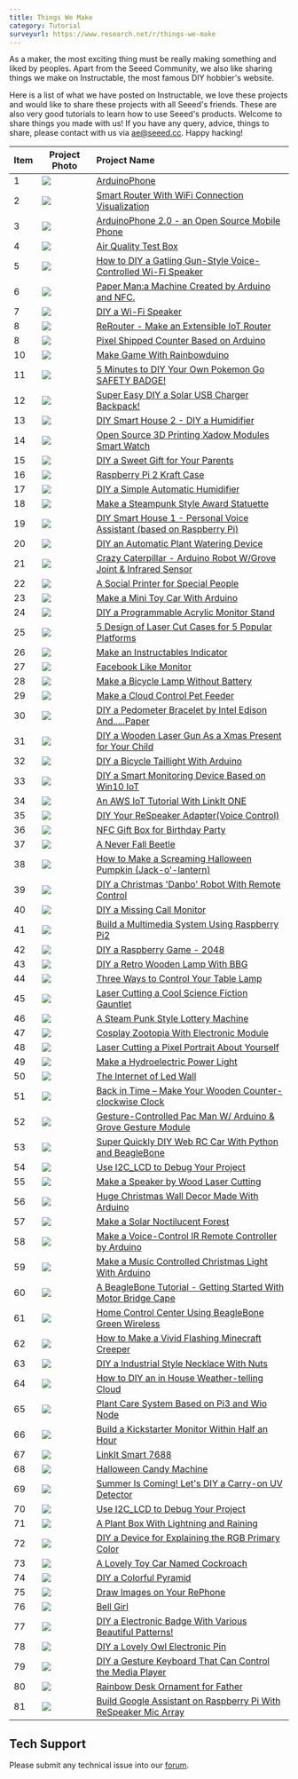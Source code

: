 ```yaml
---
title: Things We Make
category: Tutorial
surveyurl: https://www.research.net/r/things-we-make
---
```


As a maker, the most exciting thing must be really making something and liked by peoples. Apart from the Seeed Community, we also like sharing things we make on Instructable, the most famous DIY hobbier's website.

Here is a list of what we have posted on Instructable, we love these projects and would like to share these projects with all Seeed's friends. These are also very good tutorials to learn how to use Seeed's products. Welcome to share things you made with us! If you have any query, advice, things to share, please contact with us via ae@seeed.cc. Happy hacking!

|Item|Project Photo|Project Name|
|---|---|:---|
|1|![](https://cdn.instructables.com/FB8/OHIG/HJ6053CU/FB8OHIGHJ6053CU.RECTANGLE1.jpg)|[ArduinoPhone](http://www.instructables.com/id/ArduinoPhone/)|
|2|![](https://cdn.instructables.com/FEN/IX6N/ILV8KTYG/FENIX6NILV8KTYG.RECTANGLE1.jpg)|[Smart Router With WiFi Connection Visualization](http://www.instructables.com/id/Make-a-Colorful-Smart-Router/)|
|3|![](https://cdn.instructables.com/FAZ/C61J/IJUAFIE8/FAZC61JIJUAFIE8.RECTANGLE1.jpg)|[ArduinoPhone 2.0 - an Open Source Mobile Phone](http://www.instructables.com/id/ArduinoPhone-20-an-Open-Source-Mobile-Phone-Based-/)|
|4|![](https://cdn.instructables.com/F1F/DBOS/HIZDATR0/F1FDBOSHIZDATR0.RECTANGLE1.jpg)|[Air Quality Test Box](http://www.instructables.com/id/Air-Quality-Test-Box/)|
|5|![](https://cdn.instructables.com/FJJ/9AUU/IST5LXOH/FJJ9AUUIST5LXOH.RECTANGLE1.jpg)|[How to DIY a Gatling Gun-Style Voice-Controlled Wi-Fi Speaker](http://www.instructables.com/id/How-to-DIY-a-Gatling-Gun-Style-Voice-Controlled-Wi-1/)|
|6|![](https://cdn.instructables.com/F5R/Q4U8/HJKBJLYH/F5RQ4U8HJKBJLYH.RECTANGLE1.jpg)|[Paper Man:a Machine Created by Arduino and NFC.](http://www.instructables.com/id/Paper-Man-a-machine-created-by-Arduino-and-NFC/)|
|7|![](https://cdn.instructables.com/F1V/MG81/II0K6DBF/F1VMG81II0K6DBF.RECTANGLE1.jpg)|[DIY a Wi-Fi Speaker](http://www.instructables.com/id/DIY-a-Wi-Fi-Speaker/)|
|8|![](https://cdn.instructables.com/FKO/8TDE/IPIYQBAM/FKO8TDEIPIYQBAM.RECTANGLE1.jpg)|[ReRouter - Make an Extensible IoT Router](http://www.instructables.com/id/ReRouter-Make-an-Extensible-IoT-Router/)|
|8|![](https://cdn.instructables.com/F30/G8A9/HMNNF54S/F30G8A9HMNNF54S.RECTANGLE1.jpg)|[Pixel Shipped Counter Based on Arduino](http://www.instructables.com/id/Pixel-Shipped-Counter/)|
|10|![](https://cdn.instructables.com/FU0/39WS/HJGE2757/FU039WSHJGE2757.RECTANGLE1.jpg)|[Make Game With Rainbowduino](http://www.instructables.com/id/Make-Game-with-Rainbowduino/)|
|11|![](https://cdn.instructables.com/FZ6/A6DL/IQLHWV13/FZ6A6DLIQLHWV13.RECTANGLE1.jpg)|[5 Minutes to DIY Your Own Pokemon Go SAFETY BADGE!](http://www.instructables.com/id/5-Minutes-to-DIY-Your-Own-Pokemon-Go-SAFETY-BADGE/)|
|12|![](https://cdn.instructables.com/FPE/5CE2/IOBOZBFG/FPE5CE2IOBOZBFG.RECTANGLE1.jpg)|[Super Easy DIY a Solar USB Charger Backpack!](http://www.instructables.com/id/Super-Easy-DIY-a-Solar-USB-Charger-Backpack/)|
|13|![](https://cdn.instructables.com/FZN/9ZLD/IRO1EKQN/FZN9ZLDIRO1EKQN.RECTANGLE1.jpg)|[DIY Smart House 2 - DIY a Humidifier](http://www.instructables.com/id/DIY-Smart-House-2-DIY-a-Humidifier/)|
|14|![](https://cdn.instructables.com/FAV/LANO/HWAFSWET/FAVLANOHWAFSWET.RECTANGLE1.jpg)|[Open Source 3D Printing Xadow Modules Smart Watch](http://www.instructables.com/id/Xadow-Smart-Watch/)|
|15|![](https://cdn.instructables.com/FF7/8FIO/IICCSSOD/FF78FIOIICCSSOD.RECTANGLE1.jpg)|[DIY a Sweet Gift for Your Parents](http://www.instructables.com/id/DIY-a-Sweet-Gift-for-Your-Parents/)|
|16|![](https://cdn.instructables.com/F3Z/LBQI/IBM278G3/F3ZLBQIIBM278G3.RECTANGLE1.jpg)|[Raspberry Pi 2 Kraft Case](http://www.instructables.com/id/Raspberry-Pi-2-Kraft-Case/)|
|17|![](https://cdn.instructables.com/F7N/KTIR/IIRPIDC2/F7NKTIRIIRPIDC2.RECTANGLE1.jpg)|[DIY a Simple Automatic Humidifier](http://www.instructables.com/id/DIY-a-Simple-Automatic-Humidifier/)|
|18|![](https://cdn.instructables.com/F02/N03G/ILV7YDRO/F02N03GILV7YDRO.RECTANGLE1.jpg)|[Make a Steampunk Style Award Statuette](http://www.instructables.com/id/Make-a-Steam-Punk-Style-Cup/)|
|19|![](https://cdn.instructables.com/FDW/E2H1/IRF7UAEC/FDWE2H1IRF7UAEC.RECTANGLE1.jpg)|[DIY Smart House 1 - Personal Voice Assistant (based on Raspberry Pi)](http://www.instructables.com/id/DIY-Smart-House-1-Personal-Voice-Assistant-based-o/)|
|20|![](https://cdn.instructables.com/F9U/FPTK/II0MCWQM/F9UFPTKII0MCWQM.RECTANGLE1.jpg)|[DIY an Automatic Plant Watering Device](http://www.instructables.com/id/DIY-an-Automatic-Plant-Watering-Device/)|
|21|![](https://cdn.instructables.com/FJN/Z5OW/ILL7W97C/FJNZ5OWILL7W97C.RECTANGLE1.jpg)|[Crazy Caterpillar - Arduino Robot W/Grove Joint & Infrared Sensor](http://www.instructables.com/id/Crazy-Caterpillar-an-Arduino-Robot/)|
|22|![](https://cdn.instructables.com/FRN/UUJ7/IRXT0RUO/FRNUUJ7IRXT0RUO.RECTANGLE1.jpg)|[A Social Printer for Special People](http://www.instructables.com/id/A-Social-Artifact-for-Special-People/)|
|23|![](https://cdn.instructables.com/FJ1/ZCR7/IEOP0AUK/FJ1ZCR7IEOP0AUK.RECTANGLE1.jpg)|[Make a Mini Toy Car With Arduino](http://www.instructables.com/id/Make-a-mini-toy-car-with-Arduino/)|
|24|![](https://cdn.instructables.com/FKQ/3NON/IOVPQ1DF/FKQ3NONIOVPQ1DF.RECTANGLE1.jpg)|[DIY a Programmable Acrylic Monitor Stand](http://www.instructables.com/id/DIY-a-Programmable-Acrylic-Monitor-Stand/)|
|25|![](https://cdn.instructables.com/FCB/UB8I/IOT2U7QW/FCBUB8IIOT2U7QW.RECTANGLE1.jpg)|[5 Design of Laser Cut Cases for 5 Popular Platforms](http://www.instructables.com/id/5-Design-of-Laser-Cut-Cases-for-5-Popular-Platform/)|
|26|![](https://cdn.instructables.com/FVP/3C61/IFLC5MYH/FVP3C61IFLC5MYH.RECTANGLE1.jpg)|[Make an Instructables Indicator](http://www.instructables.com/id/Make-a-Instructables-Indicator/)|
|27|![](https://cdn.instructables.com/FV1/2BS9/IHRLDPEJ/FV12BS9IHRLDPEJ.RECTANGLE1.jpg)|[Facebook Like Monitor](http://www.instructables.com/id/Facebook-Like-Monitor/)|
|28|![](https://cdn.instructables.com/FQ2/6I4V/IQJGB09D/FQ26I4VIQJGB09D.RECTANGLE1.jpg)|[Make  a Bicycle Lamp Without Battery](http://www.instructables.com/id/Make-a-Bicycle-Lamp-Without-Battery/)|
|29|![](https://cdn.instructables.com/FON/MLJN/IHQJZKPJ/FONMLJNIHQJZKPJ.RECTANGLE1.jpg)|[Make a Cloud Control Pet Feeder](http://www.instructables.com/id/Make-an-Cloud-Control-Pet-Feeder/)|
|30|![](https://cdn.instructables.com/FDS/J2NH/IOD6JZA5/FDSJ2NHIOD6JZA5.RECTANGLE1.jpg)|[DIY a Pedometer Bracelet by Intel Edison And.....Paper](http://www.instructables.com/id/DIY-a-Pedometer-Bracelet-by-Intel-Edison-AndPaper/)|
|31|![](https://cdn.instructables.com/FDB/W133/IVO7QK0R/FDBW133IVO7QK0R.RECTANGLE1.jpg)|[DIY a Wooden Laser Gun As a Xmas Present for Your Child](http://www.instructables.com/id/DIY-a-Wooden-Laser-Gun-As-a-Xmas-Present-for-Your-/)|
|32|![](https://cdn.instructables.com/FNL/3O1V/ID2XER6M/FNL3O1VID2XER6M.RECTANGLE1.jpg)|[DIY a Bicycle Taillight With Arduino](http://www.instructables.com/id/DIY-a-Bicycle-Taillight-with-Arduino/)|
|33|![](https://cdn.instructables.com/FO6/PJI6/INUV3P57/FO6PJI6INUV3P57.RECTANGLE1.jpg)|[DIY a Smart Monitoring Device Based on Win10 IoT](http://www.instructables.com/id/DIY-a-Smart-Monitoring-Device-Based-on-Win10-IoT/)|
|34|![](https://cdn.instructables.com/FJO/QLOS/IJYURBRO/FJOQLOSIJYURBRO.RECTANGLE1.jpg)|[An AWS IoT Tutorial With LinkIt ONE](http://www.instructables.com/id/An-AWS-IoT-Tutorial-With-LinkIt-ONE/)|
|35|![](https://cdn.instructables.com/FAI/HU9R/ITW326BV/FAIHU9RITW326BV.RECTANGLE1.jpg)|[DIY Your ReSpeaker Adapter(Voice Control)](http://www.instructables.com/id/DIY-Your-ReSpeaker-AdapterVoice-Control/)|
|36|![](https://cdn.instructables.com/FWD/BAVB/ILJQBN62/FWDBAVBILJQBN62.RECTANGLE1.jpg)|[NFC Gift Box for Birthday Party](http://www.instructables.com/id/NFC-enable-Gift-Box-for-Birthday-Party/)|
|37|![](https://cdn.instructables.com/FWX/4ITT/IEKJ04PT/FWX4ITTIEKJ04PT.RECTANGLE1.jpg)|[A Never Fall Beetle](http://www.instructables.com/id/A-Never-Fall-Beetle/)|
|38|![](https://cdn.instructables.com/FHB/JKWS/ITW38L17/FHBJKWSITW38L17.RECTANGLE1.jpg)|[How to Make a Screaming Halloween Pumpkin (Jack-o'-lantern)](http://www.instructables.com/id/How-to-Make-a-Screaming-Halloween-Pumpkin-Jack-o-l/)|
|39|![](https://cdn.instructables.com/FBP/JHT4/IVO5F3Q7/FBPJHT4IVO5F3Q7.RECTANGLE1.jpg)|[DIY a Christmas 'Danbo' Robot With Remote Control](http://www.instructables.com/id/DIY-a-Christmas-Danbo-Robot-With-Remote-Control/)|
|40|![](https://cdn.instructables.com/F92/VQGL/IHP90M90/F92VQGLIHP90M90.RECTANGLE1.jpg)|[DIY a Missing Call Monitor](http://www.instructables.com/id/DIY-a-Missing-Call-Monitor/)|
|41|![](https://cdn.instructables.com/FQP/NYY4/IJ0A6WRK/FQPNYY4IJ0A6WRK.RECTANGLE1.jpg)|[Build a Multimedia System Using Raspberry Pi2](http://www.instructables.com/id/Build-a-Multimedia-System-Using-Raspberry-Pi2/)|
|42|![](https://cdn.instructables.com/FCX/2SRT/IVA4TGYB/FCX2SRTIVA4TGYB.RECTANGLE1.jpg)|[DIY a Raspberry Game - 2048](http://www.instructables.com/id/DIY-a-Raspberry-Game-2048/)|
|43|![](https://cdn.instructables.com/FOE/72DP/IEGXXMJ2/FOE72DPIEGXXMJ2.RECTANGLE1.jpg)|[DIY a Retro Wooden Lamp With BBG](http://www.instructables.com/id/DIY-a-Retro-Wooden-Lamp-with-BBG/)|
|44|![](https://cdn.instructables.com/F4P/IJ5L/IHTEYEBD/F4PIJ5LIHTEYEBD.RECTANGLE1.jpg)|[Three Ways to Control Your Table Lamp](http://www.instructables.com/id/Three-ways-to-control-your-table-lamp/)|
|45|![](https://cdn.instructables.com/F9V/2PAE/IZ4UA51Z/F9V2PAEIZ4UA51Z.RECTANGLE1.jpg)|[Laser Cutting a Cool Science Fiction Gauntlet](http://www.instructables.com/id/Laser-Cutting-a-Cool-Science-Fiction-Gauntlet/)|
|46|![](https://cdn.instructables.com/FAF/TOAK/IKPS98ND/FAFTOAKIKPS98ND.RECTANGLE1.jpg)|[A Steam Punk Style Lottery Machine](http://www.instructables.com/id/A-Stream-Punk-Style-Lottery-Machine/)|
|47|![](https://cdn.instructables.com/F20/ONGO/IMM95DEY/F20ONGOIMM95DEY.RECTANGLE1.jpg)|[Cosplay Zootopia With Electronic Module](http://www.instructables.com/id/Cosplay-Zootopia-With-Electronic-Module/)|
|48|![](https://cdn.instructables.com/F6J/LSEL/IPR6YP85/F6JLSELIPR6YP85.RECTANGLE1.jpg)|[Laser Cutting a Pixel Portrait About Yourself](http://www.instructables.com/id/Laser-Cutting-a-Pixel-Portrait-About-Yourself/)|
|49|![](https://cdn.instructables.com/F87/5FSG/INKX26OE/F875FSGINKX26OE.RECTANGLE1.jpg)|[Make a Hydroelectric Power Light](http://www.instructables.com/id/Make-a-Hydroelectric-Power-Light/)|
|50|![](https://cdn.instructables.com/FBR/F7PZ/IOLUBMWJ/FBRF7PZIOLUBMWJ.RECTANGLE1.jpg)|[The Internet of Led Wall](http://www.instructables.com/id/The-Internet-of-Led-Wall-1/)|
|51|![](https://cdn.instructables.com/FE3/WQS9/IGHVA5IJ/FE3WQS9IGHVA5IJ.RECTANGLE1.jpg)|[Back in Time – Make Your Wooden Counter-clockwise Clock](http://www.instructables.com/id/Back-in-Time-Make-your-wooden-counter-clockwise-cl/)|
|52|![](https://cdn.instructables.com/FIK/KM9W/ILCHJ9NY/FIKKM9WILCHJ9NY.RECTANGLE1.jpg)|[Gesture-Controlled Pac Man W/ Arduino & Grove Gesture Module](http://www.instructables.com/id/Pac-Man-an-Arduino-Game/)|
|53|![](https://cdn.instructables.com/F0U/PNPQ/IUSLYGRU/F0UPNPQIUSLYGRU.RECTANGLE1.jpg)|[Super Quickly DIY Web RC Car With Python and BeagleBone](http://www.instructables.com/id/Super-Quickly-DIY-Web-RC-Car-With-Python-and-Beagl/)|
|54|![](https://cdn.instructables.com/F1D/U82H/ID0PQXFD/F1DU82HID0PQXFD.RECTANGLE1.jpg)|[Use I2C_LCD to Debug Your Project](http://www.instructables.com/id/Use-I2CLCD-to-debug-your-project/)|
|55|![](https://cdn.instructables.com/FJJ/ISMK/IT7XFY7T/FJJISMKIT7XFY7T.RECTANGLE1.jpg)|[Make a Speaker by Wood Laser Cutting](http://www.instructables.com/id/Make-a-Speaker-by-Wood-Laser-Cutting/)|
|56|![](https://cdn.instructables.com/FZH/H40B/IHYQM22W/FZHH40BIHYQM22W.RECTANGLE1.jpg)|[Huge Christmas Wall Decor Made With Arduino](http://www.instructables.com/id/Huge-Christmas-Wall-Decor-Made-With-Arduino/)|
|57|![](https://cdn.instructables.com/F3X/KQKE/IP49UA4U/F3XKQKEIP49UA4U.RECTANGLE1.jpg)|[Make a Solar Noctilucent Forest](http://www.instructables.com/id/Make-a-Solar-Noctilucent-Forest/)|
|58|![](https://cdn.instructables.com/F6F/23KY/IT9CWIXP/F6F23KYIT9CWIXP.RECTANGLE1.jpg)|[Make a Voice-Control IR Remote Controller by Arduino](http://www.instructables.com/id/Make-a-Voice-Control-IR-Remote-Controller-by-Ardui/)|
|59|![](https://cdn.instructables.com/FHR/9JM1/IWH3BOT8/FHR9JM1IWH3BOT8.RECTANGLE1.jpg)|[Make a Music Controlled Christmas Light With Arduino](http://www.instructables.com/id/Make-a-Music-Controlled-Christmas-Light-With-Ardui/)|
|60|![](https://cdn.instructables.com/FY9/68FK/IJQOBQG0/FY968FKIJQOBQG0.RECTANGLE1.jpg)|[A BeagleBone Tutorial - Getting Started With Motor Bridge Cape](http://www.instructables.com/id/A-BeagleBone-Tutorial-Getting-Started-With-Motor-B/)|
|61|![](https://cdn.instructables.com/FIP/NLL7/IOSP8D5Z/FIPNLL7IOSP8D5Z.RECTANGLE1.jpg)|[Home Control Center Using BeagleBone Green Wireless](http://www.instructables.com/id/Home-Control-Center-Using-BeagleBone-Green-Wireles/)|
|62|![](https://cdn.instructables.com/FP1/23LW/ITW3A4XT/FP123LWITW3A4XT.RECTANGLE1.jpg)|[How to Make a Vivid Flashing Minecraft Creeper](http://www.instructables.com/id/How-to-Make-a-Vivid-Flashing-Minecraft-Creeper/)|
|63|![](https://cdn.instructables.com/F6Y/PRXT/IRXTJOG7/F6YPRXTIRXTJOG7.RECTANGLE1.jpg)|[DIY a Industrial Style Necklace With Nuts](http://www.instructables.com/id/DIY-a-Industrial-Style-Necklace-With-Nuts/)|
|64|![](https://cdn.instructables.com/F24/JNCK/IT0S71QO/F24JNCKIT0S71QO.RECTANGLE1.jpg)|[How to DIY an in House Weather-telling Cloud](http://www.instructables.com/id/How-to-DIY-an-in-House-Weather-telling-Cloud/)|
|65|![](https://cdn.instructables.com/F0V/AQPH/IP08UAK0/F0VAQPHIP08UAK0.RECTANGLE1.jpg)|[Plant Care System Based on Pi3 and Wio Node](http://www.instructables.com/id/Plant-Care-System-Based-on-Pi3-and-Wio-Node/)|
|66|![](https://cdn.instructables.com/F4O/82WR/IHP4JWJP/F4O82WRIHP4JWJP.RECTANGLE1.jpg)|[Build a Kickstarter Monitor Within Half an Hour](http://www.instructables.com/id/Build-a-Kickstarter-Indicator-within-half-an-hour/)|
|67|![](https://cdn.instructables.com/FDQ/40GB/IL260TKB/FDQ40GBIL260TKB.RECTANGLE1.jpg)|[LinkIt Smart 7688](http://www.instructables.com/id/LinkIt-Smart-7688/)|
|68|![](https://cdn.instructables.com/FE4/FDUZ/IT9PPGW4/FE4FDUZIT9PPGW4.RECTANGLE1.jpg)|[Halloween Candy Machine](http://www.instructables.com/id/Halloween-Candy-Machine/)|
|69|![](https://cdn.instructables.com/FIP/J5YO/IPOA5P2V/FIPJ5YOIPOA5P2V.RECTANGLE1.jpg)|[Summer Is Coming! Let's DIY a Carry-on UV Detector](http://www.instructables.com/id/Summer-Is-Coming-Lets-DIY-a-Carry-on-UV-Detector/)|
|70|![](https://cdn.instructables.com/FHX/UE11/IP1H1ITA/FHXUE11IP1H1ITA.RECTANGLE1.jpg)|[Use I2C_LCD to Debug Your Project](http://www.instructables.com/id/Use-I2CLCD-to-Debug-Your-Project-1/)|
|71|![](https://cdn.instructables.com/FJ0/EUUA/ICX7LZ31/FJ0EUUAICX7LZ31.RECTANGLE1.jpg)|[A Plant Box With Lightning and Raining](http://www.instructables.com/id/A-Plant-Box-with-Lighting/)|
|72|![](https://cdn.instructables.com/FJM/KYYA/ILJWFN4P/FJMKYYAILJWFN4P.RECTANGLE1.jpg)|[DIY a Device for Explaining the RGB Primary Color](http://www.instructables.com/id/DIY-a-Device-for-Explaining-the-RGB-Primary-Color/)|
|73|![](https://cdn.instructables.com/FG7/MF2J/IESTUT8V/FG7MF2JIESTUT8V.RECTANGLE1.jpg)|[A Lovely Toy Car Named Cockroach](http://www.instructables.com/id/A-lovely-toy-car-named-Cockroach/)|
|74|![](https://cdn.instructables.com/F5X/KJOK/IGL6G4PZ/F5XKJOKIGL6G4PZ.RECTANGLE1.jpg)|[DIY a Colorful Pyramid](http://www.instructables.com/id/DIY-a-colorful-pyramid/)|
|75|![](https://cdn.instructables.com/F95/X5SO/IMGJDOAR/F95X5SOIMGJDOAR.RECTANGLE1.jpg)|[Draw Images on Your RePhone](http://www.instructables.com/id/Draw-Images-on-Your-RePhone/)|
|76|![](https://cdn.instructables.com/F73/VJJP/IJNM48UB/F73VJJPIJNM48UB.RECTANGLE1.jpg)|[Bell Girl](http://www.instructables.com/id/Bell-Girl/)|
|77|![](https://cdn.instructables.com/FST/CKIN/IVO7SHX8/FSTCKINIVO7SHX8.RECTANGLE1.jpg)|[DIY a Electronic Badge With Various Beautiful Patterns!](http://www.instructables.com/id/How-to-Draw-a-Pattern-on-a-PCB-Board-and-Manufactu/)|
|78|![](https://cdn.instructables.com/F3J/8XP3/IH2BQWCD/F3J8XP3IH2BQWCD.RECTANGLE1.jpg)|[DIY a Lovely Owl Electronic Pin](http://www.instructables.com/id/DIY-a-lovely-owl-electronic-pin/)|
|79|![](https://cdn.instructables.com/FA3/2ONP/J1MEWSF5/FA32ONPJ1MEWSF5.RECTANGLE1.jpg)|[DIY a Gesture Keyboard That Can Control the Media Player](http://www.instructables.com/id/DIY-a-Gesture-Keyboard-That-Can-Control-the-Media-/)|
|80|![](https://cdn.instructables.com/F2B/L1CF/IPMUM78C/F2BL1CFIPMUM78C.RECTANGLE1.jpg)|[Rainbow Desk Ornament for Father](http://www.instructables.com/id/Rainbow-WordHappy-Fathers-Day/)|
|81|![](https://cdn.instructables.com/FN7/G8H0/J4IPUJ8G/FN7G8H0J4IPUJ8G.RECTANGLE1.jpg)|[Build Google Assistant on Raspberry Pi With ReSpeaker Mic Array](http://www.instructables.com/id/Build-Google-Assistant-on-Raspberry-Pi-With-ReSpea/)|

## Tech Support
Please submit any technical issue into our [forum](http://forum.seeedstudio.com/). 